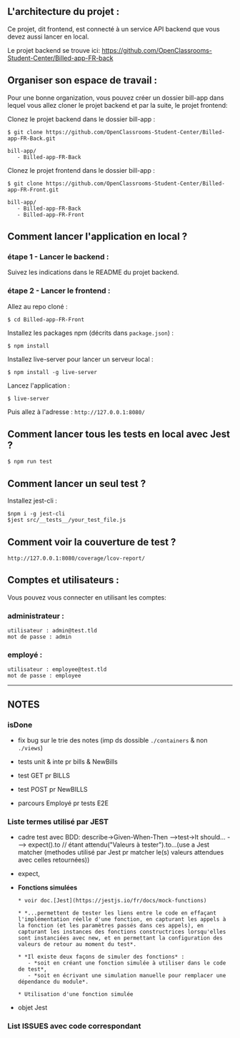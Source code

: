 
## L'architecture du projet :
Ce projet, dit frontend, est connecté à un service API backend que vous devez aussi lancer en local.

Le projet backend se trouve ici: https://github.com/OpenClassrooms-Student-Center/Billed-app-FR-back

## Organiser son espace de travail :
Pour une bonne organization, vous pouvez créer un dossier bill-app dans lequel vous allez cloner le projet backend et par la suite, le projet frontend:

Clonez le projet backend dans le dossier bill-app :
```
$ git clone https://github.com/OpenClassrooms-Student-Center/Billed-app-FR-Back.git
```

```
bill-app/
   - Billed-app-FR-Back
```

Clonez le projet frontend dans le dossier bill-app :
```
$ git clone https://github.com/OpenClassrooms-Student-Center/Billed-app-FR-Front.git
```

```
bill-app/
   - Billed-app-FR-Back
   - Billed-app-FR-Front
```

## Comment lancer l'application en local ?

### étape 1 - Lancer le backend :

Suivez les indications dans le README du projet backend.

### étape 2 - Lancer le frontend :

Allez au repo cloné :
```
$ cd Billed-app-FR-Front
```

Installez les packages npm (décrits dans `package.json`) :
```
$ npm install
```

Installez live-server pour lancer un serveur local :
```
$ npm install -g live-server
```

Lancez l'application :
```
$ live-server
```

Puis allez à l'adresse : `http://127.0.0.1:8080/`


## Comment lancer tous les tests en local avec Jest ?

```
$ npm run test
```

## Comment lancer un seul test ?

Installez jest-cli :

```
$npm i -g jest-cli
$jest src/__tests__/your_test_file.js
```

## Comment voir la couverture de test ?

`http://127.0.0.1:8080/coverage/lcov-report/`

## Comptes et utilisateurs :

Vous pouvez vous connecter en utilisant les comptes:

### administrateur : 
```
utilisateur : admin@test.tld 
mot de passe : admin
```
### employé :
```
utilisateur : employee@test.tld
mot de passe : employee
```

--------------------------------------------------------

## NOTES

### isDone

* fix bug sur le trie des notes (imp ds dossible `./containers` & non `./views`)

* tests unit & inte pr bills & NewBills

* test GET pr BILLS

* test POST pr NewBILLS

* parcours Employé pr tests E2E

### Liste termes utilisé par JEST

* cadre test avec BDD: 
   describe->Given-When-Then
      -->test->It should...
         ---> expect().to  // étant attendu("Valeurs à tester").to...(use a Jest matcher (methodes utilisé par Jest pr matcher le(s) valeurs attendues avec celles retournées))

* expect, 
* **Fonctions simulées**
      
      * voir doc.[Jest](https://jestjs.io/fr/docs/mock-functions)
   
      * *...permettent de tester les liens entre le code en effaçant l'implémentation réelle d'une fonction, en capturant les appels à la fonction (et les paramètres passés dans ces appels), en capturant les instances des fonctions constructrices lorsqu'elles sont instanciées avec new, et en permettant la configuration des valeurs de retour au moment du test*.

      * *Il existe deux façons de simuler des fonctions* : 
         - *soit en créant une fonction simulée à utiliser dans le code de test*, 
         - *soit en écrivant une simulation manuelle pour remplacer une dépendance du module*.

      * Utilisation d'une fonction simulée

* objet Jest 

### List ISSUES avec code correspondant

